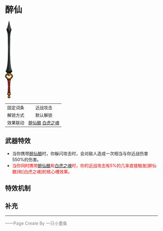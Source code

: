 # 醉仙

![醉仙](../Img/Texture2D_Sword/醉仙.png)

|||
|:----:|:----:|
|固定词条|近战攻击|
|解锁方式|默认解锁|
|效果联动|[醉仙酿](../Potions/Potion_ImmortalWine.md) [白虎之魂](../Potions/Potion_BaiHuZhiHun.md)|


## 武器特效
- 当你携带[醉仙酿](../Potions/Potion_ImmortalWine.md)时，你躲闪攻击时，会对敌人造成一次相当与你近战伤害550%的伤害。
- <font color=red>当你同时携带[醉仙酿](../Potions/Potion_ImmortalWine.md)和[白虎之魂](../Potions/Potion_BaiHuZhiHun.md)时，你的近战攻击有5%的几率直接触发[醉仙酿]和[白虎之魂]的核心槽效果。</font>

## 特效机制

## 补充

---

<font color=grey>——Page Create By 一只小墨鱼</font>
